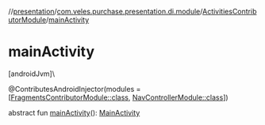 //[presentation](../../../index.md)/[com.veles.purchase.presentation.di.module](../index.md)/[ActivitiesContributorModule](index.md)/[mainActivity](main-activity.md)

# mainActivity

[androidJvm]\

@ContributesAndroidInjector(modules = [[FragmentsContributorModule::class](../-fragments-contributor-module/index.md), [NavControllerModule::class](../-nav-controller-module/index.md)])

abstract fun [mainActivity](main-activity.md)(): [MainActivity](../../com.veles.purchase.presentation.presentation.activity/-main-activity/index.md)
